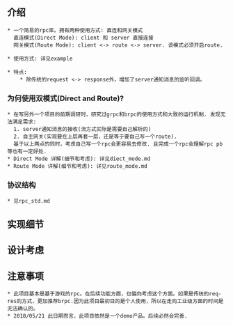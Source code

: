 ## 介绍
	* 一个简易的rpc库。拥有两种使用方式: 直连和网关模式
	  直连模式(Direct Mode): client 和 server 直接连接
	  网关模式(Route Mode): client <-> route <-> server. 该模式必须开启route.
	
	* 使用方式: 详见example

	* 特点:
		* 除传统的request <-> response外，增加了server通知消息的监听回调。
	
### 为何使用双模式(Direct and Route)?
	* 在写另外一个项目的前期调研时，研究过grpc和brpc的使用方式和大致的运行机制. 发现无法满足需求: 
	  1. server通知消息的接收(流方式实际是需要自己解析的) 
	  2. 自主网关(实现要在上层再套一层，还是等于要自己写一个route).
	  基于以上两点的同时，考虑自己写一个rpc会更容易去修改. 且完成一个rpc会理解rpc pb等也有一定好处.
	* Direct Mode 详解(细节和考虑): 详见diect_mode.md
	* Route Mode 详解(细节和考虑): 详见route_mode.md

### 协议结构
	* 见rpc_std.md

## 实现细节

## 设计考虑

## 注意事项
	* 此项目基本是基于游戏的rpc。在后续功能方面，也偏向考虑这个方面。如果是传统的req-res的方式，更加推荐brpc.因为此项目最初目的是个人使用，所以在走向工业级方面的时间是无法确认的。
	* 2018/05/21 此日期而言，此项目依然是一个demo产品。后续必然会完善.

